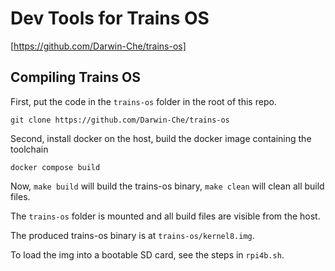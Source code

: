 # Dev Tools for Trains OS

[https://github.com/Darwin-Che/trains-os]

## Compiling Trains OS

First, put the code in the `trains-os` folder in the root of this repo.

```
git clone https://github.com/Darwin-Che/trains-os
```

Second, install docker on the host, build the docker image containing the toolchain

```
docker compose build
```

Now, `make build` will build the trains-os binary, `make clean` will clean all build files.

The `trains-os` folder is mounted and all build files are visible from the host.

The produced trains-os binary is at `trains-os/kernel8.img`.

To load the img into a bootable SD card, see the steps in `rpi4b.sh`.
